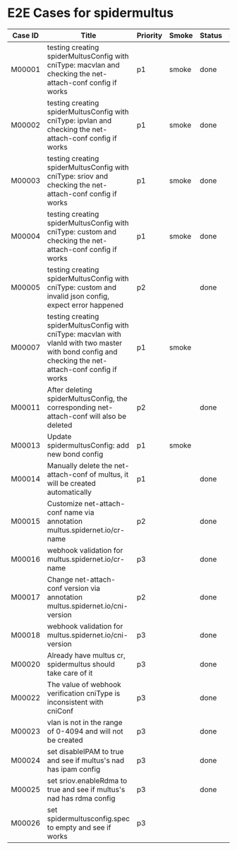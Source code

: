 # E2E Cases for spidermultus

| Case ID | Title                                                                                                                                                   | Priority | Smoke | Status | Other |
|---------|---------------------------------------------------------------------------------------------------------------------------------------------------------| -------- |-------| ------ | ----- |
| M00001  | testing creating spiderMultusConfig with cniType: macvlan and checking the net-attach-conf config if works                                              | p1       | smoke | done   |       |
| M00002  | testing creating spiderMultusConfig with cniType: ipvlan and checking the net-attach-conf config if works                                               | p1       | smoke |   done |       |
| M00003  | testing creating spiderMultusConfig with cniType: sriov and checking the net-attach-conf config if works                                                | p1       | smoke |   done  |       |
| M00004  | testing creating spiderMultusConfig with cniType: custom and checking the net-attach-conf config if works                                               | p1       | smoke |  done  |       |
| M00005  | testing creating spiderMultusConfig with cniType: custom and invalid json config, expect error happened                                                 | p2       |       |  done  |       |
| M00007  | testing creating spiderMultusConfig with cniType: macvlan with vlanId with two master with bond config and checking the net-attach-conf config if works | p1       | smoke |    |       |
| M00011  | After deleting spiderMultusConfig, the corresponding net-attach-conf will also be deleted                                                               | p2      |       |  done  |       |
| M00013  | Update spidermultusConfig: add new bond config                                                                                                          | p1      | smoke |    |       |
| M00014  | Manually delete the net-attach-conf of multus, it will be created automatically                                                                         | p1      |       |  done  |       |
| M00015  | Customize net-attach-conf name via annotation multus.spidernet.io/cr-name                                                                               | p2       |       |  done  |       |
| M00016  | webhook validation for multus.spidernet.io/cr-name                                                                                                      | p3       |       |  done  |       |
| M00017  | Change net-attach-conf version via annotation multus.spidernet.io/cni-version                                                                           | p2     |       |   done  |       |
| M00018  | webhook validation for multus.spidernet.io/cni-version                                                                                                  | p3       |       |  done  |       |
| M00020  | Already have multus cr, spidermultus should take care of it                                                                                             | p3     |       |  done  |       |
| M00022  | The value of webhook verification cniType is inconsistent with cniConf                                                                                  | p3     |       | done |       |
| M00023  | vlan is not in the range of 0-4094 and will not be created                                                                                              | p3     |       |  done  |       |
| M00024  | set disableIPAM to true and see if multus's nad has ipam config                                                                                         | p3     |       |  done  |       |
| M00025  | set sriov.enableRdma to true and see if multus's nad has rdma config                                                                                    | p3     |       |  done  |       |
| M00026  | set spidermultusconfig.spec to empty and see if works                                                                                                   | p3     |       |    |       |
